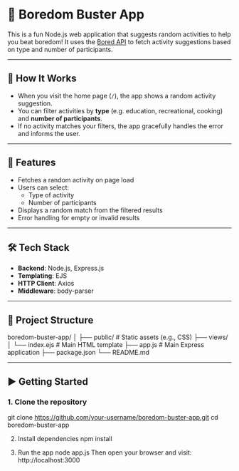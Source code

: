 # 🎲 Boredom Buster App

This is a fun Node.js web application that suggests random activities to help you beat boredom! It uses the [Bored API](https://www.boredapi.com/) to fetch activity suggestions based on type and number of participants.

---

## 🧠 How It Works

- When you visit the home page (`/`), the app shows a random activity suggestion.
- You can filter activities by **type** (e.g. education, recreational, cooking) and **number of participants**.
- If no activity matches your filters, the app gracefully handles the error and informs the user.

---

## 🚀 Features

- Fetches a random activity on page load
- Users can select:
  - Type of activity
  - Number of participants
- Displays a random match from the filtered results
- Error handling for empty or invalid results

---

## 🛠️ Tech Stack

- **Backend**: Node.js, Express.js
- **Templating**: EJS
- **HTTP Client**: Axios
- **Middleware**: body-parser

---

## 📁 Project Structure

boredom-buster-app/
│
├── public/ # Static assets (e.g., CSS)
├── views/
│ └── index.ejs # Main HTML template
├── app.js # Main Express application
├── package.json
└── README.md

---

## ▶️ Getting Started

### 1. Clone the repository
git clone https://github.com/your-username/boredom-buster-app.git
cd boredom-buster-app

2. Install dependencies
npm install

3. Run the app
node app.js
Then open your browser and visit:
http://localhost:3000
